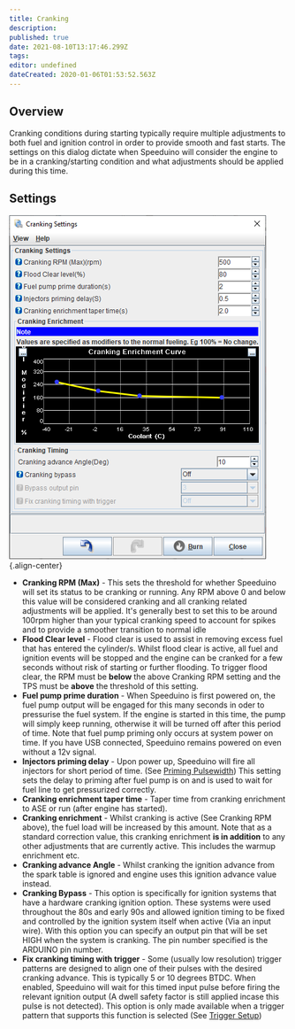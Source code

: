 ```yaml
---
title: Cranking
description: 
published: true
date: 2021-08-10T13:17:46.299Z
tags: 
editor: undefined
dateCreated: 2020-01-06T01:53:52.563Z
---
```


Overview
--------

Cranking conditions during starting typically require multiple adjustments to both fuel and ignition control in order to provide smooth and fast starts. The settings on this dialog dictate when Speeduino will consider the engine to be in a cranking/starting condition and what adjustments should be applied during this time.

Settings
--------


![Cranking Settings](/img/warmup/cranking.png){.align-center}

-   **Cranking RPM (Max)** - This sets the threshold for whether Speeduino will set its status to be cranking or running. Any RPM above 0 and below this value will be considered cranking and all cranking related adjustments will be applied. It's generally best to set this to be around 100rpm higher than your typical cranking speed to account for spikes and to provide a smoother transition to normal idle
-   **Flood Clear level** - Flood clear is used to assist in removing excess fuel that has entered the cylinder/s. Whilst flood clear is active, all fuel and ignition events will be stopped and the engine can be cranked for a few seconds without risk of starting or further flooding. To trigger flood clear, the RPM must be **below** the above Cranking RPM setting and the TPS must be **above** the threshold of this setting.
-   **Fuel pump prime duration** - When Speeduino is first powered on, the fuel pump output will be engaged for this many seconds in oder to pressurise the fuel system. If the engine is started in this time, the pump will simply keep running, otherwise it will be turned off after this period of time. Note that fuel pump priming only occurs at system power on time. If you have USB connected, Speeduino remains powered on even without a 12v signal.
-   **Injectors priming delay** - Upon power up, Speeduino will fire all injectors for short period of time. (See [Priming Pulsewidth](/en/configuration/Priming)) This setting sets the delay to priming after fuel pump is on and is used to wait for fuel line to get pressurized correctly.
-   **Cranking enrichment taper time** - Taper time from cranking enrichment to ASE or run (after engine has started).
-   **Cranking enrichment** - Whilst cranking is active (See Cranking RPM above), the fuel load will be increased by this amount. Note that as a standard correction value, this cranking enrichment **is in addition** to any other adjustments that are currently active. This includes the warmup enrichment etc.
-   **Cranking advance Angle** - Whilst cranking the ignition advance from the spark table is ignored and engine uses this ignition advance value instead.
-   **Cranking Bypass** - This option is specifically for ignition systems that have a hardware cranking ignition option. These systems were used throughout the 80s and early 90s and allowed ignition timing to be fixed and controlled by the ignition system itself when active (Via an input wire). With this option you can specify an output pin that will be set HIGH when the system is cranking. The pin number specified is the ARDUINO pin number.
-   **Fix cranking timing with trigger** - Some (usually low resolution) trigger patterns are designed to align one of their pulses with the desired cranking advance. This is typically 5 or 10 degrees BTDC. When enabled, Speeduino will wait for this timed input pulse before firing the relevant ignition output (A dwell safety factor is still applied incase this pulse is not detected). This option is only made available when a trigger pattern that supports this function is selected (See [Trigger Setup](/configuration/Trigger_Setup "wikilink"))

